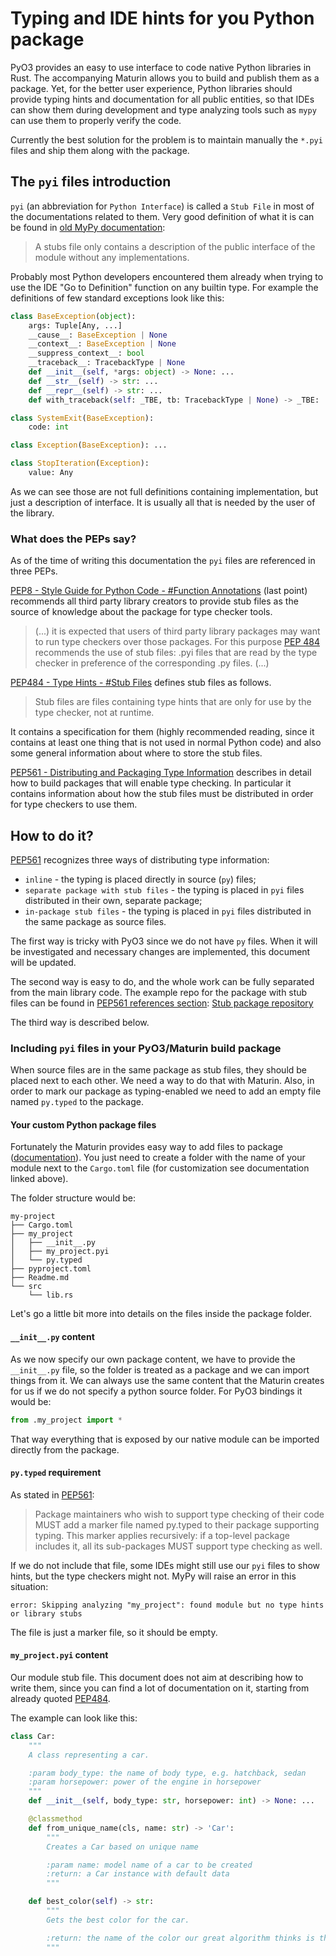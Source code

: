 
# Typing and IDE hints for you Python package
PyO3 provides an easy to use interface to code native Python libraries in Rust. The accompanying Maturin allows you to build and publish them as a package. Yet, for the better user experience, Python libraries should provide typing hints and documentation for all public entities, so that IDEs can show them during development and type analyzing tools such as `mypy` can use them to properly verify the code.

Currently the best solution for the problem is to maintain manually the `*.pyi` files and ship them along with the package.

## The `pyi` files introduction

`pyi` (an abbreviation for `Python Interface`) is called a `Stub File` in most of the documentations related to them. Very good definition of what it is can be found in [old MyPy documentation](https://github.com/python/mypy/wiki/Creating-Stubs-For-Python-Modules):
> A stubs file only contains a description of the public interface of the module without any implementations.

Probably most Python developers encountered them already when trying to use the IDE "Go to Definition" function on any builtin type. For example the definitions of few standard exceptions look like this:

```python
class BaseException(object):
    args: Tuple[Any, ...]
    __cause__: BaseException | None
    __context__: BaseException | None
    __suppress_context__: bool
    __traceback__: TracebackType | None
    def __init__(self, *args: object) -> None: ...
    def __str__(self) -> str: ...
    def __repr__(self) -> str: ...
    def with_traceback(self: _TBE, tb: TracebackType | None) -> _TBE: ...

class SystemExit(BaseException):
    code: int

class Exception(BaseException): ...

class StopIteration(Exception):
    value: Any
```

As we can see those are not full definitions containing implementation, but just a description of interface. It is usually all that is needed by the user of the library.

### What does the PEPs say?

As of the time of writing this documentation the `pyi` files are referenced in three PEPs.

[PEP8 - Style Guide for Python Code - #Function Annotations](https://www.python.org/dev/peps/pep-0008/#function-annotations) (last point) recommends all third party library creators to provide stub files as the source of knowledge about the package for type checker tools.

> (...) it is expected that users of third party library packages may want to run type checkers over those packages. For this purpose [PEP 484](https://www.python.org/dev/peps/pep-0484) recommends the use of stub files: .pyi files that are read by the type checker in preference of the corresponding .py files. (...)

[PEP484 - Type Hints - #Stub Files](https://www.python.org/dev/peps/pep-0484/#stub-files) defines stub files as follows.
> Stub files are files containing type hints that are only for use by the type checker, not at runtime.

It contains a specification for them (highly recommended reading, since it contains at least one thing that is not used in normal Python code) and also some general information about where to store the stub files.

[PEP561 - Distributing and Packaging Type Information](https://www.python.org/dev/peps/pep-0561/) describes in detail how to build packages that will enable type checking. In particular it contains information about how the stub files must be distributed in order for type checkers to use them.

## How to do it?

[PEP561](https://www.python.org/dev/peps/pep-0561/) recognizes three ways of distributing type information:

* `inline` - the typing is placed directly in source (`py`) files;
* `separate package with stub files` - the typing is placed in `pyi` files distributed in their own, separate package;
* `in-package stub files` - the typing is placed in `pyi` files distributed in the same package as source files.

The first way is tricky with PyO3 since we do not have `py` files. When it will be investigated and necessary changes are implemented, this document will be updated.

The second way is easy to do, and the whole work can be fully separated from the main library code. The example repo for the package with stub files can be found in [PEP561 references section](https://www.python.org/dev/peps/pep-0561/#references): [Stub package repository](https://github.com/ethanhs/stub-package)

The third way is described below.

### Including `pyi` files in your PyO3/Maturin build package

When source files are in the same package as stub files, they should be placed next to each other. We need a way to do that with Maturin. Also, in order to mark our package as typing-enabled we need to add an empty file named `py.typed` to the package.

#### Your custom Python package files

 Fortunately the Maturin provides easy way to add files to package ([documentation](https://github.com/PyO3/maturin/blob/0dee40510083c03607834c821eea76964140a126/Readme.md#mixed-rustpython-projects)). You just need to create a folder with the name of your module next to the `Cargo.toml` file (for customization see documentation linked above).

The folder structure would be:

```text
my-project
├── Cargo.toml
├── my_project
│   ├── __init__.py
│   ├── my_project.pyi
│   └── py.typed
├── pyproject.toml
├── Readme.md
└── src
    └── lib.rs
```

Let's go a little bit more into details on the files inside the package folder.

#### `__init__.py` content

As we now specify our own package content, we have to provide the `__init__.py` file, so the folder is treated as a package and we can import things from it. We can always use the same content that the Maturin creates for us if we do not specify a python source folder. For PyO3 bindings it would be:

```python
from .my_project import *
```

That way everything that is exposed by our native module can be imported directly from the package.

#### `py.typed` requirement

As stated in [PEP561](https://www.python.org/dev/peps/pep-0561/):
> Package maintainers who wish to support type checking of their code MUST add a marker file named py.typed to their package supporting typing. This marker applies recursively: if a top-level package includes it, all its sub-packages MUST support type checking as well.

If we do not include that file, some IDEs might still use our `pyi` files to show hints, but the type checkers might not. MyPy will raise an error in this situation:

```text
error: Skipping analyzing "my_project": found module but no type hints or library stubs
```

The file is just a marker file, so it should be empty.

#### `my_project.pyi` content

Our module stub file. This document does not aim at describing how to write them, since you can find a lot of documentation on it, starting from already quoted [PEP484](https://www.python.org/dev/peps/pep-0484/#stub-files).

The example can look like this:

```python
class Car:
    """
    A class representing a car.

    :param body_type: the name of body type, e.g. hatchback, sedan
    :param horsepower: power of the engine in horsepower
    """
    def __init__(self, body_type: str, horsepower: int) -> None: ...

    @classmethod
    def from_unique_name(cls, name: str) -> 'Car':
        """
        Creates a Car based on unique name

        :param name: model name of a car to be created
        :return: a Car instance with default data
        """

    def best_color(self) -> str:
        """
        Gets the best color for the car.

        :return: the name of the color our great algorithm thinks is the best for this car
        """
```
